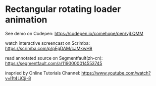 # Rectangular rotating loader animation

See demo on Codepen: https://codepen.io/comehope/pen/vjLQMM

watch interactive screencast on Scrimba: https://scrimba.com/p/pEgDAM/cJMkwH9

read annotated source on Segmentfault(zh-cn): https://segmentfault.com/a/1190000014553745

inspried by Online Tutorials Channel: https://www.youtube.com/watch?v=I1t4LiCji-8